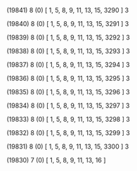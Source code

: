 (19841) 8 (0) [ 1, 5, 8, 9, 11, 13, 15, 3290 ] 3 


(19840) 8 (0) [ 1, 5, 8, 9, 11, 13, 15, 3291 ] 3 


(19839) 8 (0) [ 1, 5, 8, 9, 11, 13, 15, 3292 ] 3 


(19838) 8 (0) [ 1, 5, 8, 9, 11, 13, 15, 3293 ] 3 


(19837) 8 (0) [ 1, 5, 8, 9, 11, 13, 15, 3294 ] 3 


(19836) 8 (0) [ 1, 5, 8, 9, 11, 13, 15, 3295 ] 3 


(19835) 8 (0) [ 1, 5, 8, 9, 11, 13, 15, 3296 ] 3 


(19834) 8 (0) [ 1, 5, 8, 9, 11, 13, 15, 3297 ] 3 


(19833) 8 (0) [ 1, 5, 8, 9, 11, 13, 15, 3298 ] 3 


(19832) 8 (0) [ 1, 5, 8, 9, 11, 13, 15, 3299 ] 3 


(19831) 8 (0) [ 1, 5, 8, 9, 11, 13, 15, 3300 ] 3 


(19830) 7 (0) [ 1, 5, 8, 9, 11, 13, 16 ]  

